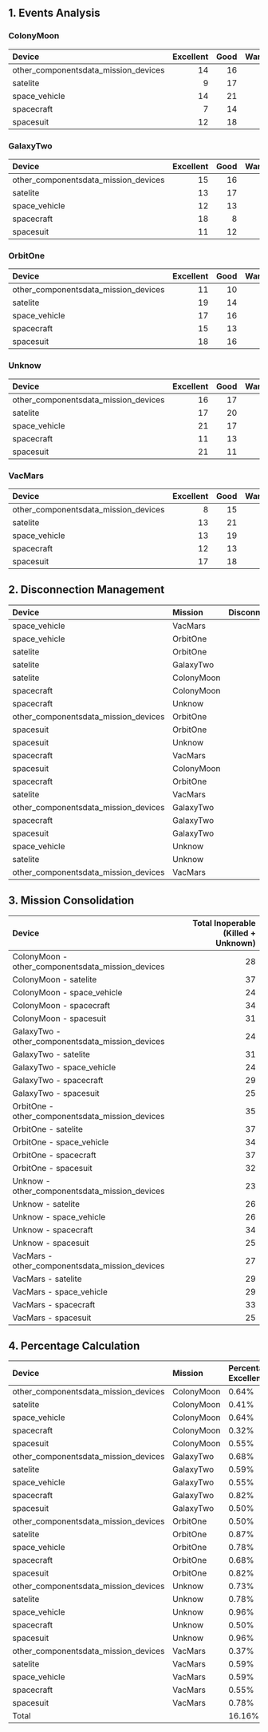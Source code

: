 ## 1. Events Analysis 

### ColonyMoon

| Device                               |   Excellent |   Good |   Warning |   Faulty |   Killed |   Unknown |
|:-------------------------------------|------------:|-------:|----------:|---------:|---------:|----------:|
| other_componentsdata_mission_devices |          14 |     16 |        15 |       17 |       19 |         9 |
| satelite                             |           9 |     17 |        15 |       12 |       19 |        18 |
| space_vehicle                        |          14 |     21 |        11 |       20 |       17 |         7 |
| spacecraft                           |           7 |     14 |        18 |       17 |       16 |        18 |
| spacesuit                            |          12 |     18 |        15 |       14 |       17 |        14 |

### GalaxyTwo

| Device                               |   Excellent |   Good |   Warning |   Faulty |   Killed |   Unknown |
|:-------------------------------------|------------:|-------:|----------:|---------:|---------:|----------:|
| other_componentsdata_mission_devices |          15 |     16 |        11 |       12 |       11 |        13 |
| satelite                             |          13 |     17 |         9 |        8 |       11 |        20 |
| space_vehicle                        |          12 |     13 |        13 |       16 |       15 |         9 |
| spacecraft                           |          18 |      8 |        11 |       12 |       16 |        13 |
| spacesuit                            |          11 |     12 |        18 |       12 |       12 |        13 |

### OrbitOne

| Device                               |   Excellent |   Good |   Warning |   Faulty |   Killed |   Unknown |
|:-------------------------------------|------------:|-------:|----------:|---------:|---------:|----------:|
| other_componentsdata_mission_devices |          11 |     10 |        23 |       11 |       18 |        17 |
| satelite                             |          19 |     14 |        11 |        9 |       16 |        21 |
| space_vehicle                        |          17 |     16 |        14 |        9 |       12 |        22 |
| spacecraft                           |          15 |     13 |        12 |       13 |       23 |        14 |
| spacesuit                            |          18 |     16 |        14 |       10 |       15 |        17 |

### Unknow

| Device                               |   Excellent |   Good |   Warning |   Faulty |   Killed |   Unknown |
|:-------------------------------------|------------:|-------:|----------:|---------:|---------:|----------:|
| other_componentsdata_mission_devices |          16 |     17 |        15 |       17 |       13 |        10 |
| satelite                             |          17 |     20 |        13 |       12 |       15 |        11 |
| space_vehicle                        |          21 |     17 |        11 |       13 |       14 |        12 |
| spacecraft                           |          11 |     13 |        18 |       12 |       16 |        18 |
| spacesuit                            |          21 |     11 |        11 |       20 |        9 |        16 |

### VacMars

| Device                               |   Excellent |   Good |   Warning |   Faulty |   Killed |   Unknown |
|:-------------------------------------|------------:|-------:|----------:|---------:|---------:|----------:|
| other_componentsdata_mission_devices |           8 |     15 |        17 |       25 |       16 |        11 |
| satelite                             |          13 |     21 |        15 |       14 |       15 |        14 |
| space_vehicle                        |          13 |     19 |        15 |       16 |        6 |        23 |
| spacecraft                           |          12 |     13 |        13 |       21 |       17 |        16 |
| spacesuit                            |          17 |     18 |        18 |       14 |       14 |        11 |

## 2. Disconnection Management

| Device                               | Mission    |   Disconnections |
|:-------------------------------------|:-----------|-----------------:|
| space_vehicle                        | VacMars    |               23 |
| space_vehicle                        | OrbitOne   |               22 |
| satelite                             | OrbitOne   |               21 |
| satelite                             | GalaxyTwo  |               20 |
| satelite                             | ColonyMoon |               18 |
| spacecraft                           | ColonyMoon |               18 |
| spacecraft                           | Unknow     |               18 |
| other_componentsdata_mission_devices | OrbitOne   |               17 |
| spacesuit                            | OrbitOne   |               17 |
| spacesuit                            | Unknow     |               16 |
| spacecraft                           | VacMars    |               16 |
| spacesuit                            | ColonyMoon |               14 |
| spacecraft                           | OrbitOne   |               14 |
| satelite                             | VacMars    |               14 |
| other_componentsdata_mission_devices | GalaxyTwo  |               13 |
| spacecraft                           | GalaxyTwo  |               13 |
| spacesuit                            | GalaxyTwo  |               13 |
| space_vehicle                        | Unknow     |               12 |
| satelite                             | Unknow     |               11 |
| other_componentsdata_mission_devices | VacMars    |               11 |

## 3. Mission Consolidation

| Device                                            |   Total Inoperable (Killed + Unknown) |
|:--------------------------------------------------|--------------------------------------:|
| ColonyMoon - other_componentsdata_mission_devices |                                    28 |
| ColonyMoon - satelite                             |                                    37 |
| ColonyMoon - space_vehicle                        |                                    24 |
| ColonyMoon - spacecraft                           |                                    34 |
| ColonyMoon - spacesuit                            |                                    31 |
| GalaxyTwo - other_componentsdata_mission_devices  |                                    24 |
| GalaxyTwo - satelite                              |                                    31 |
| GalaxyTwo - space_vehicle                         |                                    24 |
| GalaxyTwo - spacecraft                            |                                    29 |
| GalaxyTwo - spacesuit                             |                                    25 |
| OrbitOne - other_componentsdata_mission_devices   |                                    35 |
| OrbitOne - satelite                               |                                    37 |
| OrbitOne - space_vehicle                          |                                    34 |
| OrbitOne - spacecraft                             |                                    37 |
| OrbitOne - spacesuit                              |                                    32 |
| Unknow - other_componentsdata_mission_devices     |                                    23 |
| Unknow - satelite                                 |                                    26 |
| Unknow - space_vehicle                            |                                    26 |
| Unknow - spacecraft                               |                                    34 |
| Unknow - spacesuit                                |                                    25 |
| VacMars - other_componentsdata_mission_devices    |                                    27 |
| VacMars - satelite                                |                                    29 |
| VacMars - space_vehicle                           |                                    29 |
| VacMars - spacecraft                              |                                    33 |
| VacMars - spacesuit                               |                                    25 |

## 4. Percentage Calculation

| Device                               | Mission    | Percentage Excellent   | Percentage Good   | Percentage Warning   | Percentage Faulty   | Percentage Killed   | Percentage Unknown   |
|:-------------------------------------|:-----------|:-----------------------|:------------------|:---------------------|:--------------------|:--------------------|:---------------------|
| other_componentsdata_mission_devices | ColonyMoon | 0.64%                  | 0.73%             | 0.68%                | 0.78%               | 0.87%               | 0.41%                |
| satelite                             | ColonyMoon | 0.41%                  | 0.78%             | 0.68%                | 0.55%               | 0.87%               | 0.82%                |
| space_vehicle                        | ColonyMoon | 0.64%                  | 0.96%             | 0.50%                | 0.91%               | 0.78%               | 0.32%                |
| spacecraft                           | ColonyMoon | 0.32%                  | 0.64%             | 0.82%                | 0.78%               | 0.73%               | 0.82%                |
| spacesuit                            | ColonyMoon | 0.55%                  | 0.82%             | 0.68%                | 0.64%               | 0.78%               | 0.64%                |
| other_componentsdata_mission_devices | GalaxyTwo  | 0.68%                  | 0.73%             | 0.50%                | 0.55%               | 0.50%               | 0.59%                |
| satelite                             | GalaxyTwo  | 0.59%                  | 0.78%             | 0.41%                | 0.37%               | 0.50%               | 0.91%                |
| space_vehicle                        | GalaxyTwo  | 0.55%                  | 0.59%             | 0.59%                | 0.73%               | 0.68%               | 0.41%                |
| spacecraft                           | GalaxyTwo  | 0.82%                  | 0.37%             | 0.50%                | 0.55%               | 0.73%               | 0.59%                |
| spacesuit                            | GalaxyTwo  | 0.50%                  | 0.55%             | 0.82%                | 0.55%               | 0.55%               | 0.59%                |
| other_componentsdata_mission_devices | OrbitOne   | 0.50%                  | 0.46%             | 1.05%                | 0.50%               | 0.82%               | 0.78%                |
| satelite                             | OrbitOne   | 0.87%                  | 0.64%             | 0.50%                | 0.41%               | 0.73%               | 0.96%                |
| space_vehicle                        | OrbitOne   | 0.78%                  | 0.73%             | 0.64%                | 0.41%               | 0.55%               | 1.00%                |
| spacecraft                           | OrbitOne   | 0.68%                  | 0.59%             | 0.55%                | 0.59%               | 1.05%               | 0.64%                |
| spacesuit                            | OrbitOne   | 0.82%                  | 0.73%             | 0.64%                | 0.46%               | 0.68%               | 0.78%                |
| other_componentsdata_mission_devices | Unknow     | 0.73%                  | 0.78%             | 0.68%                | 0.78%               | 0.59%               | 0.46%                |
| satelite                             | Unknow     | 0.78%                  | 0.91%             | 0.59%                | 0.55%               | 0.68%               | 0.50%                |
| space_vehicle                        | Unknow     | 0.96%                  | 0.78%             | 0.50%                | 0.59%               | 0.64%               | 0.55%                |
| spacecraft                           | Unknow     | 0.50%                  | 0.59%             | 0.82%                | 0.55%               | 0.73%               | 0.82%                |
| spacesuit                            | Unknow     | 0.96%                  | 0.50%             | 0.50%                | 0.91%               | 0.41%               | 0.73%                |
| other_componentsdata_mission_devices | VacMars    | 0.37%                  | 0.68%             | 0.78%                | 1.14%               | 0.73%               | 0.50%                |
| satelite                             | VacMars    | 0.59%                  | 0.96%             | 0.68%                | 0.64%               | 0.68%               | 0.64%                |
| space_vehicle                        | VacMars    | 0.59%                  | 0.87%             | 0.68%                | 0.73%               | 0.27%               | 1.05%                |
| spacecraft                           | VacMars    | 0.55%                  | 0.59%             | 0.59%                | 0.96%               | 0.78%               | 0.73%                |
| spacesuit                            | VacMars    | 0.78%                  | 0.82%             | 0.82%                | 0.64%               | 0.64%               | 0.50%                |
| Total                                |            | 16.16%                 | 17.58%            | 16.26%               | 16.26%              | 16.99%              | 16.76%               |

